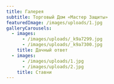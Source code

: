 ```yaml
---
title: Галерея
subtitle: Торговый Дом «Мастер Защиты»
featuredImage: /images/uploads/1.jpg
galleryCarousels:
  - images:
      - /images/uploads/_k9a7299.jpg
      - /images/uploads/_k9a7300.jpg
    title: Дачный ответ
  - images:
      - /images/uploads/1.jpg
      - /images/uploads/2.jpg
    title: Ставни
---
```


